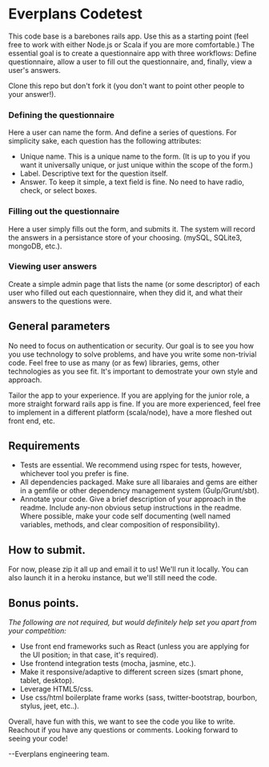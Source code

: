 Everplans Codetest
=================

This code base is a barebones rails app. Use this as a starting point (feel free to work with either Node.js or Scala if you are more comfortable.) The essential goal is to create a questionnaire app with three workflows: Define questionnaire, allow a user to fill out the questionnaire, and, finally, view a user's answers. 

Clone this repo but don't fork it (you don't want to point other people to your answer!).

### Defining the questionnaire

Here a user can name the form. And define a series of questions. For simplicity sake, each question has the following attributes:

* Unique name. This is a unique name to the form. (It is up to you if you want it universally unique, or just unique within the scope of the form.)
* Label. Descriptive text for the question itself.
* Answer. To keep it simple, a text field is fine. No need to have radio, check, or select boxes.

### Filling out the questionnaire

Here a user simply fills out the form, and submits it. The system will record the answers in a persistance store of your choosing. (mySQL, SQLite3, mongoDB, etc.).

### Viewing user answers

Create a simple admin page that lists the name (or some descriptor) of each user who filled out each questionnaire, when they did it, and what their answers to the questions were. 

## General parameters

No need to focus on authentication or security. Our goal is to see you how you use technology to solve problems, and have you write some non-trivial code. Feel free to use as many (or as few) libraries, gems, other technologies as you see fit. It's important to demostrate your own style and approach.

Tailor the app to your experience. If you are applying for the junior role, a more straight forward rails app is fine. If you are more experienced, feel free to implement in a different platform (scala/node), have a more fleshed out front end, etc.

## Requirements
* Tests are essential. We recommend using rspec for tests, however, whichever tool you prefer is fine.
* All dependencies packaged. Make sure all libaraies and gems are either in a gemfile or other dependency management system (Gulp/Grunt/sbt).
* Annotate your code. Give a brief description of your approach in the readme. Include any-non obvious setup instructions in the readme. Where possible, make your code self documenting (well named variables, methods, and clear composition of responsibility).

## How to submit.
For now, please zip it all up and email it to us! We'll run it locally. You can also launch it in a heroku instance, but we'll still need the code.

## Bonus points.

_The following are not required, but would definitely help set you apart from your competition:_

* Use front end frameworks such as React (unless you are applying for the UI position; in that case, it's required).
* Use frontend integration tests (mocha, jasmine, etc.).
* Make it responsive/adaptive to different screen sizes (smart phone, tablet, desktop).
* Leverage HTML5/css.
* Use css/html boilerplate frame works (sass, twitter-bootstrap, bourbon, stylus, jeet, etc..).

Overall, have fun with this, we want to see the code you like to write. Reachout if you have any questions or comments. Looking forward to seeing your code!


--Everplans engineering team.
